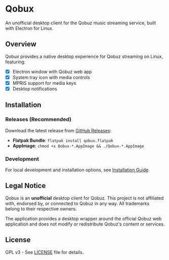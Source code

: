 # Qobux

An unofficial desktop client for the Qobuz music streaming service, built with Electron for Linux.

## Overview

Qobux provides a native desktop experience for Qobuz streaming on Linux, featuring:

- [x] Electron window with Qobuz web app
- [x] System tray icon with media controls  
- [x] MPRIS support for media keys
- [x] Desktop notifications

## Installation

### Releases (Recommended)
Download the latest release from [GitHub Releases](https://github.com/Sophokles187/qobux/releases):

- **Flatpak Bundle**: `flatpak install qobux.flatpak`
- **AppImage**: `chmod +x Qobux-*.AppImage && ./Qobux-*.AppImage`

### Development
For local development and installation options, see [Installation Guide](docs/installation.md).

## Legal Notice

Qobux is an **unofficial** desktop client for Qobuz. This project is not affiliated with, endorsed by, or connected to Qobuz in any way. All trademarks belong to their respective owners.

The application provides a desktop wrapper around the official Qobuz web application and does not modify or redistribute Qobuz's content or services.

## License

GPL v3 - See [LICENSE](LICENSE) file for details.


